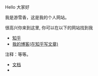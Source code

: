 

<p>Hello 大家好</p>
<p>我是游雪香，这是我的个人网站。 </p>
<p>很高兴你来到这里, 你可以在以下的网站找到我</p>

<ul>
  <li> <a href="https://www.zhihu.com/people/suosuosheng">知乎</a> </li>
  <li> <a href="http://blog.sina.cn/dpool/blog/newblog/mblog/controllers/user.php?uid=5839231207">我的博客(在知乎写文章)</a> </li>
</ul>
<p>注释：等等。</p>

<ul>
  <li> <a href="https://sanmingxuedi.github.io/index.html/pageone/qwer.txt">文档</a> <li>
</ul>
